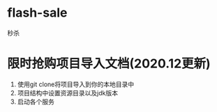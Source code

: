 # flash-sale
秒杀
# 限时抢购项目导入文档(2020.12更新)

1. 使用git clone将项目导入到你的本地目录中
2. 项目结构中设置资源目录以及jdk版本
3. 启动各个服务